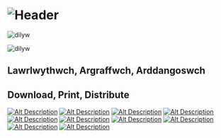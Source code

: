 # ![Header](DilywIcon.png)

![dilyw](HeaderTransWave.png)

![dilyw](dilyw.png)

## Lawrlwythwch, Argraffwch, Arddangoswch
## Download, Print, Distribute

[![Alt Description](NoVoiceMini.jpg)](No-Voice.jpg) [![Alt Description](BrokenMini.jpg)](MapEng.jpg) [![Alt Description](TlodiMini.jpg)](Tlodi.jpg) [![Alt Description](GorllMini.jpg)](Gorllewin-Lloegr.jpg) [![Alt Description](IndyMini.jpg)](IndyConfident.jpg) [![Alt Description](PovertyMini.jpg)](Poverty.jpg) [![Alt Description](MapCymMini.jpg)](MapCym.jpg) [![Alt Description](DimLlaisMini.jpg)](Dim-Llais.jpg) [![Alt Description](WesternMini.jpg)](Western-England.jpg) [![Alt Description](OnTrackMini.jpg)](OnTrack.jpg)

